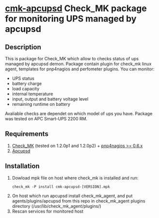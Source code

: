 [cmk-apcupsd](http://github.com/aikinaro/cmk-apcupsd) Check_MK package for monitoring UPS managed by apcupsd
=========

Description
---------

This is package for Check_MK which allow to checks status of ups managed by apcupsd demon. 
Package contain plugin for check_mk linux agent, templates for pnp4nagios and perfometer plugins.
You can monitor:
* UPS status
* battery charge
* load capacity
* internal temperature
* input, output and battery voltage level
* remaining runtime on battery

Avaliable checks are dependet on which model of ups you have. Package was tested on APC Smart-UPS 2200 RM. 
 

Requirements
---------

1. [Check_MK](http://mathias-kettner.de/check_mk_download.html) (tested on 1.2.0p1 and 1.2.0p2) + [pnp4nagios >= 0.6.x](http://docs.pnp4nagios.org/pnp-0.6/start)
2. [Apcupsd](http://www.apcupsd.org/)

Installation
-----------

1. Dowload mpk file on host where check_mk is installed and run:
   ```
   check_mk -P install cmk-apcupsd-[VERSION].mpk
   ```
2. On host which run apcupsd install check_mk_agent, and put agents/plugins/apcupsd from this repo in check_mk_agent plugins directory (/usr/lib/check_mk_agent/plugins/)
3. Rescan services for monitored host

